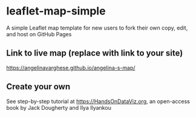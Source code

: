 # leaflet-map-simple
A simple Leaflet map template for new users to fork their own copy, edit, and host on GitHub Pages

## Link to live map (replace with link to your site)
https://angelinavarghese.github.io/angelina-s-map/

## Create your own
See step-by-step tutorial at https://HandsOnDataViz.org, an open-access book by Jack Dougherty and Ilya Ilyankou

